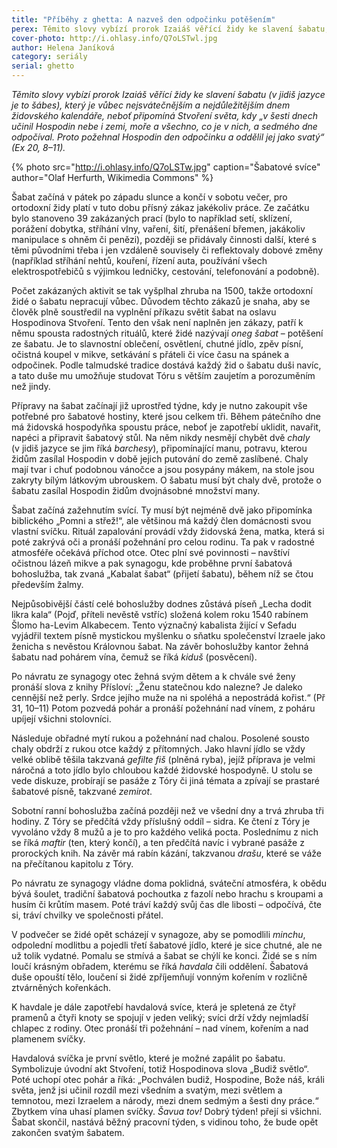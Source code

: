 ```yaml
---
title: "Příběhy z ghetta: A nazveš den odpočinku potěšením"
perex: Těmito slovy vybízí prorok Izaiáš věřící židy ke slavení šabatu, který je vůbec nejsvátečnějším a nejdůležitějším dnem židovského kalendáře, neboť připomíná Stvoření světa a svatý den odpočinku, který jej následoval.
cover-photo: http://i.ohlasy.info/Q7oLSTwl.jpg
author: Helena Janíková
category: seriály
serial: ghetto
---
```


*Těmito slovy vybízí prorok Izaiáš věřící židy ke slavení šabatu (v jidiš jazyce je to šábes), který je vůbec nejsvátečnějším a nejdůležitějším dnem židovského kalendáře, neboť připomíná Stvoření světa, kdy „v šesti dnech učinil Hospodin nebe i zemi, moře a všechno, co je v nich, a sedmého dne odpočíval. Proto požehnal Hospodin den odpočinku a oddělil jej jako svatý“ (Ex 20, 8–11).*

{% photo src="http://i.ohlasy.info/Q7oLSTw.jpg" caption="Šabatové svíce" author="Olaf Herfurth, Wikimedia Commons" %}

Šabat začíná v pátek po západu slunce a končí v sobotu večer, pro ortodoxní židy platí v tuto dobu přísný zákaz jakékoliv práce. Ze začátku bylo stanoveno 39 zakázaných prací (bylo to například setí, sklízení, porážení dobytka, stříhání vlny, vaření, šití, přenášení břemen, jakákoliv manipulace s ohněm či penězi), později se přidávaly činnosti další, které s těmi původními třeba i jen vzdáleně souvisely či reflektovaly dobové změny (například stříhání nehtů, kouření, řízení auta, používání všech elektrospotřebičů s výjimkou ledničky, cestování, telefonování a podobně).

Počet zakázaných aktivit se tak vyšplhal zhruba na 1500, takže ortodoxní židé o šabatu nepracují vůbec. Důvodem těchto zákazů je snaha, aby se člověk plně soustředil na vyplnění příkazu světit šabat na oslavu Hospodinova Stvoření. Tento den však není naplněn jen zákazy, patří k němu spousta radostných rituálů, které židé nazývají *oneg šabat* – potěšení ze šabatu. Je to slavnostní oblečení, osvětlení, chutné jídlo, zpěv písní, očistná koupel v mikve, setkávání s přáteli či více času na spánek a odpočinek. Podle talmudské tradice dostává každý žid o šabatu duši navíc, a tato duše mu umožňuje studovat Tóru s větším zaujetím a porozuměním než jindy.

Přípravy na šabat začínají již uprostřed týdne, kdy je nutno zakoupit vše potřebné pro šabatové hostiny, které jsou celkem tři. Během pátečního dne má židovská hospodyňka spoustu práce, neboť je zapotřebí uklidit, navařit, napéci a připravit šabatový stůl. Na něm nikdy nesmějí chybět dvě *chaly* (v jidiš jazyce se jim říká *barchesy*), připomínající manu, potravu, kterou židům zasílal Hospodin v době jejich putování do země zaslíbené. Chaly mají tvar i chuť podobnou vánočce a jsou posypány mákem, na stole jsou zakryty bílým látkovým ubrouskem. O šabatu musí být chaly dvě, protože o šabatu zasílal Hospodin židům dvojnásobné množství many.

Šabat začíná zažehnutím svící. Ty musí být nejméně dvě jako připomínka biblického „Pomni a střež!“, ale většinou má každý člen domácnosti svou vlastní svíčku. Rituál zapalování provádí vždy židovská žena, matka, která si poté zakrývá oči a pronáší požehnání pro celou rodinu. Ta pak v radostné atmosféře očekává příchod otce. Otec plní své povinnosti – navštíví očistnou lázeň mikve a pak synagogu, kde proběhne první šabatová bohoslužba, tak zvaná „Kabalat šabat“ (přijetí šabatu), během níž se čtou především žalmy.

Nejpůsobivější částí celé bohoslužby dodnes zůstává píseň „Lecha dodit likra kala“ (Pojď, příteli nevěstě vstříc) složená kolem roku 1540 rabínem Šlomo ha-Levim Alkabecem. Tento význačný kabalista žijící v Sefadu vyjádřil textem písně mystickou myšlenku o sňatku společenství Izraele jako ženicha s nevěstou Královnou šabat. Na závěr bohoslužby kantor žehná šabatu nad pohárem vína, čemuž se říká *kiduš* (posvěcení).

Po návratu ze synagogy otec žehná svým dětem a k chvále své ženy pronáší slova z knihy Přísloví: „Ženu statečnou kdo nalezne? Je daleko cennější než perly. Srdce jejího muže na ni spoléhá a nepostrádá kořist.“ (Př 31, 10–11) Potom pozvedá pohár a pronáší požehnání nad vínem, z poháru upíjejí všichni stolovníci.

Následuje obřadné mytí rukou a požehnání nad chalou. Posolené sousto chaly obdrží z rukou otce každý z přítomných. Jako hlavní jídlo se vždy velké oblibě těšila takzvaná *gefilte fiš* (plněná ryba), jejíž příprava je velmi náročná a toto jídlo bylo chloubou každé židovské hospodyně. U stolu se vede diskuze, probírají se pasáže z Tóry či jiná témata a zpívají se prastaré šabatové písně, takzvané *zemirot*.

Sobotní ranní bohoslužba začíná později než ve všední dny a trvá zhruba tři hodiny. Z Tóry se předčítá vždy příslušný oddíl – sidra. Ke čtení z Tóry je vyvoláno vždy 8 mužů a je to pro každého veliká pocta. Poslednímu z nich se říká *maftir* (ten, který končí), a ten předčítá navíc i vybrané pasáže z prorockých knih. Na závěr má rabín kázání, takzvanou *drašu*, které se váže na přečítanou kapitolu z Tóry.

Po návratu ze synagogy vládne doma poklidná, sváteční atmosféra, k obědu bývá šoulet, tradiční šabatová pochoutka z fazolí nebo hrachu s kroupami a husím či krůtím masem. Poté tráví každý svůj čas dle libosti – odpočívá, čte si, tráví chvilky ve společnosti přátel.

V podvečer se židé opět scházejí v synagoze, aby se pomodlili *minchu*, odpolední modlitbu a pojedli třetí šabatové jídlo, které je sice chutné, ale ne už tolik vydatné. Pomalu se stmívá a šabat se chýlí ke konci. Židé se s ním loučí krásným obřadem, kterému se říká *havdala* čili oddělení. Šabatová duše opouští tělo, loučení si židé zpříjemňují vonným kořením v rozličně ztvárněných kořenkách.

K havdale je dále zapotřebí havdalová svíce, která je spletená ze čtyř pramenů a čtyři knoty se spojují v jeden veliký; svíci drží vždy nejmladší chlapec z rodiny. Otec pronáší tři požehnání – nad vínem, kořením a nad plamenem svíčky. 

Havdalová svíčka je první světlo, které je možné zapálit po šabatu. Symbolizuje úvodní akt Stvoření, totiž Hospodinova slova „Budiž světlo“. Poté uchopí otec pohár a říká: „Pochválen budiž, Hospodine, Bože náš, králi světa, jenž jsi učinil rozdíl mezi všedním a svatým, mezi světlem a temnotou, mezi Izraelem a národy, mezi dnem sedmým a šesti dny práce.“ Zbytkem vína uhasí plamen svíčky. *Šavua tov!* Dobrý týden! přejí si všichni. Šabat skončil, nastává běžný pracovní týden, s vidinou toho, že bude opět zakončen svatým šabatem.